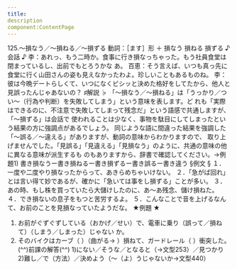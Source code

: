 ```yaml
---
title:
description
component:ContentPage
---
```



125.～損なう／～損ねる／～損ずる
動詞：［ます］形 ＋ 損なう
損ねる
損ずる
♪会話 ♪
李：あれっ、もう二時か。食事に行き損なっちゃった。もう社員食堂は閉まっているし、出前でもとろうかな
あ。 百恵：そう言えば、いつも真っ先に食堂に行く山田さんの姿も見えなかったわよ。珍しいこともあるものね。
李：彼は今晩デートらしくて、いつになくビシッと決めた格好をしてたから、他人と見誤ったんじゃあないの？
♯解説 ♭
「～損なう／～損ねる」は「うっかり／つい～（行為や判断）を失敗してしまう」という意味を表します。ど れも「実際はできるのに、不注意で失敗してしまって残念だ」という語感で共通しますが、「～損ずる」は会話で 使われることは少なく、事物を駄目にしてしまったという結果の方に強調点があるでしょう。
同じような語に間違った結果を強調した「～誤る／～違える」がありますが、動詞の意味からわかりますので、 取り上げませんでした。「見誤る」「見違える」「見損なう」のように、共通の意味の他に異なる意味が派生するも のもありますから、辞書で確認してください。→例題1)
書き損なうー書き損ねるー書き損ずるー書き誤るー書き違う
§例文 §
１．一度や二度やり損なったからって、あきらめちゃいけない。
２．「急がば回れ」とは言い得て妙であるが、確かに「急いては事をし損ずる」ことが多い。
３．あの時、もし株を買っていたら大儲けしたのに、あ～あ残念、儲け損ねた。
４．でき損ないの息子をもつと苦労するよ。
５．こんなことで音を上げるなんて、お前のことを見損なっていたようだな。
★例題 ★
1) お前がぐずぐずしている（おかげ／せい）で、電車に乗り（誤って／損ねて）（しまう／しまった）じゃない
か。    
2) そのバイクはカーブ（ ）（曲がる→ ）損ねて、ガードレール（ ）衝突した。
(^^)前課の解答(^^)
1)にない／そうな／となると（→文型253）／見つかり
2)難し／で（方法）／決めよう（～（よ）うじゃないか→文型440）

